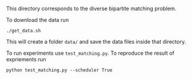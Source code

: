 This directory corresponds to the diverse bipartite matching problem.

To download the data run
```
./get_data.sh
```
This will create a folder `data/` and save the data files inside that directory.

To run experiments use `test_matching.py`.
To reproduce the result of expriements run
```
python test_matching.py --scheduler True
```

